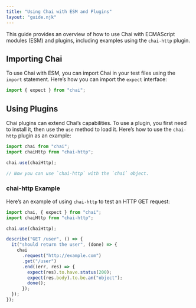 ```yaml
---
title: "Using Chai with ESM and Plugins"
layout: "guide.njk"
---
```


This guide provides an overview of how to use Chai with ECMAScript modules (ESM) and plugins, including examples using the `chai-http` plugin.

## Importing Chai

To use Chai with ESM, you can import Chai in your test files using the `import` statement. Here’s how you can import the `expect` interface:

```js
import { expect } from "chai";
```

## Using Plugins

Chai plugins can extend Chai’s capabilities. To use a plugin, you first need to install it, then use the `use` method to load it. Here’s how to use the `chai-http` plugin as an example:

```js
import chai from "chai";
import chaiHttp from "chai-http";

chai.use(chaiHttp);

// Now you can use `chai-http` with the `chai` object.
```

### chai-http Example

Here’s an example of using `chai-http` to test an HTTP GET request:

```js
import chai, { expect } from "chai";
import chaiHttp from "chai-http";

chai.use(chaiHttp);

describe("GET /user", () => {
  it("should return the user", (done) => {
    chai
      .request("http://example.com")
      .get("/user")
      .end((err, res) => {
        expect(res).to.have.status(200);
        expect(res.body).to.be.an("object");
        done();
      });
  });
});
```
